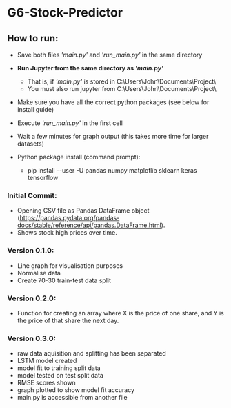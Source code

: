# G6-Stock-Predictor

## How to run:
- Save both files *'main.py'* and *'run_main.py'* in the same directory
 - __Run Jupyter from the same directory as *'main.py'*__
   - That is, if *'main.py'* is stored in C:\Users\John\Documents\Project\
   - You must also run jupyter from C:\Users\John\Documents\Project\
 - Make sure you have all the correct python packages (see below for install guide)
 - Execute *'run_main.py'* in the first cell
 - Wait a few minutes for graph output (this takes more time for larger datasets)

- Python package install (command prompt):
  -  pip install --user -U pandas numpy matplotlib sklearn keras tensorflow 

### Initial Commit: 
- Opening CSV file as Pandas DataFrame object (https://pandas.pydata.org/pandas-docs/stable/reference/api/pandas.DataFrame.html).
- Shows stock high prices over time.

### Version 0.1.0:
- Line graph for visualisation purposes
- Normalise data
- Create 70-30 train-test data split

### Version 0.2.0:
- Function for creating an array where X is the price of one share, and Y is the price of that share the next day.

### Version 0.3.0:
- raw data aquisition and splitting has been separated 
- LSTM model created
- model fit to training split data
- model tested on test split data
- RMSE scores shown
- graph plotted to show model fit accuracy
- main.py is accessible from another file
